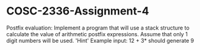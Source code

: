 # COSC-2336-Assignment-4
Postfix evaluation: Implement a program that will use a stack structure to calculate the value of arithmetic postfix expressions. 
Assume that only 1 digit numbers will be used.
'Hint' 
Example input: 12 + 3* should generate 9

